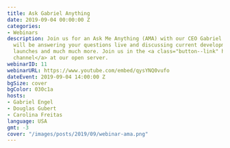 ```yaml
---
title: Ask Gabriel Anything
date: 2019-09-04 00:00:00 Z
categories:
- Webinars
description: Join us for an Ask Me Anything (AMA) with our CEO Gabriel Engel. Gabriel
  will be answering your questions live and discussing current developments, product
  launches and much much more. Join us in the <a class="button--link" href="https://open.rocket.chat/group/QwTZ7pSZscxJntYuQ">webinar
  channel</a> at our open server.
webinarID: 11
webinarURL: https://www.youtube.com/embed/qysYNQ0vufo
dateEvent: 2019-09-04 14:00:00 Z
bgSize: cover
bgColor: 030c1a
hosts:
- Gabriel Engel
- Douglas Gubert
- Carolina Freitas
language: USA
gmt: -3
cover: "/images/posts/2019/09/webinar-ama.png"
---
```


